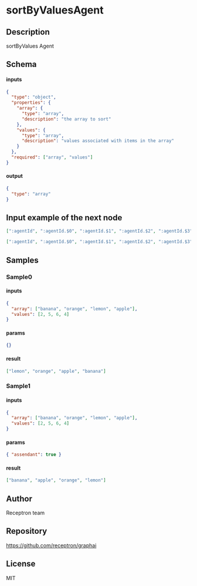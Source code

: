 # sortByValuesAgent

## Description

sortByValues Agent

## Schema

#### inputs

```json
{
  "type": "object",
  "properties": {
    "array": {
      "type": "array",
      "description": "the array to sort"
    },
    "values": {
      "type": "array",
      "description": "values associated with items in the array"
    }
  },
  "required": ["array", "values"]
}
```

#### output

```json
{
  "type": "array"
}
```

## Input example of the next node

```json
[":agentId", ":agentId.$0", ":agentId.$1", ":agentId.$2", ":agentId.$3"]
```

```json
[":agentId", ":agentId.$0", ":agentId.$1", ":agentId.$2", ":agentId.$3"]
```

## Samples

### Sample0

#### inputs

```json
{
  "array": ["banana", "orange", "lemon", "apple"],
  "values": [2, 5, 6, 4]
}
```

#### params

```json
{}
```

#### result

```json
["lemon", "orange", "apple", "banana"]
```

### Sample1

#### inputs

```json
{
  "array": ["banana", "orange", "lemon", "apple"],
  "values": [2, 5, 6, 4]
}
```

#### params

```json
{ "assendant": true }
```

#### result

```json
["banana", "apple", "orange", "lemon"]
```

## Author

Receptron team

## Repository

https://github.com/receptron/graphai

## License

MIT
